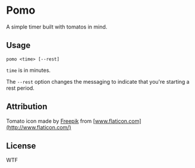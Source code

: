 # Pomo

A simple timer built with tomatos in mind.

## Usage

```shell
pomo <time> [--rest]
```

`time` is in minutes.

The `--rest` option changes the messaging to indicate that you're starting a rest period.

## Attribution

Tomato icon made by [Freepik](https://www.flaticon.com/authors/freepik) from [www.flaticon.com](http://www.flaticon.com/)

## License

WTF
